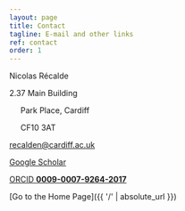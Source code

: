 ```yaml
---
layout: page
title: Contact
tagline: E-mail and other links
ref: contact
order: 1
---
```

Nicolas Récalde

<i class="fa fa-address-card"></i> 2.37 Main Building

<p style="text-indent: 20px;">Park Place, Cardiff</p>
<p style="text-indent: 20px;">CF10 3AT</p>

<i class="fa fa-paper-plane-o"></i> recalden@cardiff.ac.uk

<a href="https://scholar.google.com/citations?user=mQuAXfcAAAAJ&hl=en&oi=ao"><i class="fa fa-graduation-cap"></i> Google Scholar </a>

<a href="https://orcid.org/0009-0007-9264-2017"><i class="fa fa-user-circle"></i> ORCID <b> 0009-0007-9264-2017</b></a>


[Go to the Home Page]({{ '/' | absolute_url }})
